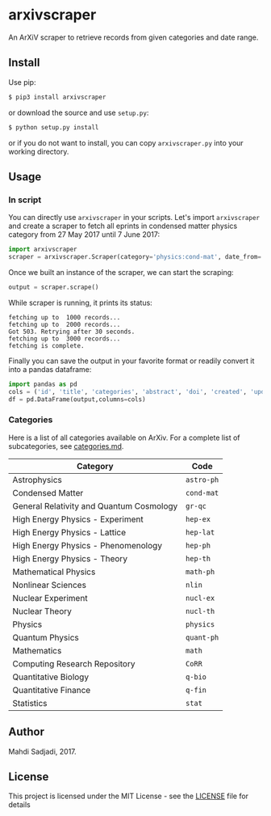 # arxivscraper
An ArXiV scraper to retrieve records from given categories and date range.

## Install

Use pip:

```bash
$ pip3 install arxivscraper
```

or download the source and use `setup.py`:

```bash
$ python setup.py install
```

or if you do not want to install, you can copy `arxivscraper.py` into your working
directory.

## Usage

### In script

You can directly use `arxivscraper` in your scripts. Let's import `arxivscraper`
and create a scraper to fetch all eprints in condensed matter physics category
from 27 May 2017 until 7 June 2017:

```python
import arxivscraper
scraper = arxivscraper.Scraper(category='physics:cond-mat', date_from='2017-05-27',date_until='2017-06-07',t=30)
```
Once we built an instance of the scraper, we can start the scraping:

```python
output = scraper.scrape()
```
While scraper is running, it prints its status:

```
fetching up to  1000 records...
fetching up to  2000 records...
Got 503. Retrying after 30 seconds.
fetching up to  3000 records...
fetching is complete.
```

Finally you can save the output in your favorite format or readily convert it into a pandas dataframe:
```python
import pandas as pd
cols = ('id', 'title', 'categories', 'abstract', 'doi', 'created', 'updated', 'authors')
df = pd.DataFrame(output,columns=cols)
```

### Categories
Here is a list of all categories available on ArXiv. For a complete list of subcategories, see [categories.md](categories.md).

| Category | Code |
| --- | --- |
| Astrophysics | `astro-ph` |
| Condensed Matter | `cond-mat` |
| General Relativity and Quantum Cosmology | `gr-qc` |
| High Energy Physics - Experiment | `hep-ex` |
| High Energy Physics - Lattice | `hep-lat` |
| High Energy Physics - Phenomenology | `hep-ph` |
| High Energy Physics - Theory | `hep-th` |
| Mathematical Physics | `math-ph` |
| Nonlinear Sciences | `nlin` |
| Nuclear Experiment | `nucl-ex` |
| Nuclear Theory | `nucl-th` |
| Physics | `physics` |
| Quantum Physics | `quant-ph` |
| Mathematics | `math` |
| Computing Research Repository | `CoRR` |
| Quantitative Biology | `q-bio` |
| Quantitative Finance | `q-fin` |
| Statistics | `stat` |


## Author
Mahdi Sadjadi, 2017.

## License
This project is licensed under the MIT License - see the [LICENSE](LICENSE) file for details

